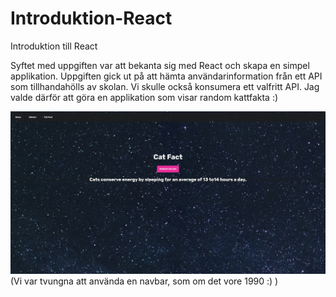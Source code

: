 # Introduktion-React
 Introduktion till React

Syftet med uppgiften var att bekanta sig med React och skapa en simpel applikation. Uppgiften gick ut på att hämta användarinformation från ett API som tillhandahölls av skolan. Vi skulle också konsumera ett valfritt API. Jag valde därför att göra en applikation som visar random kattfakta :)

![alt text](https://github.com/antabuze/Introduktion-React/blob/main/830a5d0d02429ad5e9aed0f812268220.jpg?raw=true)
(Vi var tvungna att använda en navbar, som om det vore 1990 :) )
